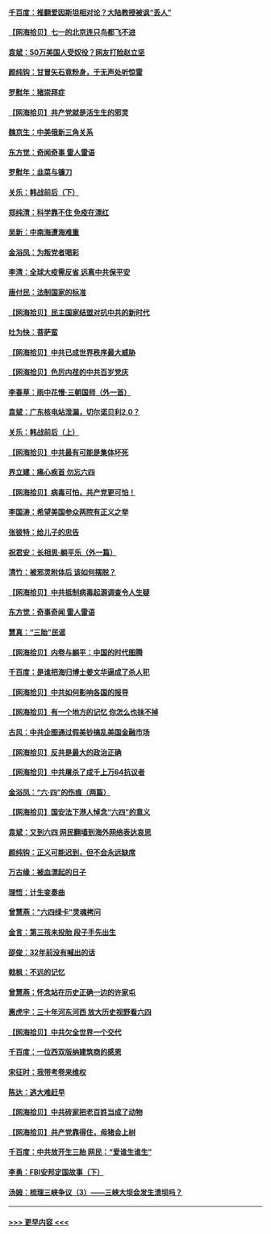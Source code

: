 #### [千百度：推翻爱因斯坦相对论？大陆教授被讽“丢人”](../pages/nsc993/n13043908.md?t=06241751) 
#### [【网海拾贝】七一的北京连只鸟都飞不进](../pages/nsc993/n13041377.md?t=06241751) 
#### [袁斌：50万美国人受奴役？网友打脸赵立坚](../pages/nsc993/n13041330.md?t=06241751) 
#### [颜纯钩：甘冒矢石竟粉身，于无声处听惊雷](../pages/nsc993/n13041140.md?t=06241751) 
#### [罗慰年：猪崇拜症](../pages/nsc993/n13041071.md?t=06241751) 
#### [【网海拾贝】共产党就是活生生的邪灵](../pages/nsc993/n13036627.md?t=06241751) 
#### [魏京生：中美俄新三角关系](../pages/nsc993/n13035986.md?t=06241751) 
#### [东方觉：奇闻奇事 雷人雷语](../pages/nsc993/n13035878.md?t=06241751) 
#### [罗慰年：韭菜与镰刀](../pages/nsc993/n13034374.md?t=06241751) 
#### [关乐：韩战前后（下）](../pages/nsc993/n13034113.md?t=06241751) 
#### [郑纯清：科学靠不住 免疫在漂红](../pages/nsc993/n13034093.md?t=06241751) 
#### [吴新：中南海遭海难重](../pages/nsc993/n13034084.md?t=06241751) 
#### [金浴凤：为叛党者喝彩](../pages/nsc993/n13034058.md?t=06241751) 
#### [李清：全球大疫需反省 远离中共保平安](../pages/nsc993/n13033784.md?t=06241751) 
#### [唐付民：法制国家的标准](../pages/nsc993/n13032944.md?t=06241751) 
#### [【网海拾贝】民主国家结盟对抗中共的新时代](../pages/nsc993/n13031717.md?t=06241751) 
#### [吐为快：菩萨蛮](../pages/nsc993/n13030033.md?t=06241751) 
#### [【网海拾贝】中共已成世界秩序最大威胁](../pages/nsc993/n13028138.md?t=06241751) 
#### [【网海拾贝】色厉内荏的中共百岁党庆](../pages/nsc993/n13025582.md?t=06241751) 
#### [李春草：雨中花慢‧三朝国师（外一首）](../pages/nsc993/n13025567.md?t=06241751) 
#### [袁斌：广东核电站泄漏，切尔诺贝利2.0？](../pages/nsc993/n13025475.md?t=06241751) 
#### [关乐：韩战前后（上）](../pages/nsc993/n13025387.md?t=06241751) 
#### [【网海拾贝】中共最有可能是集体坏死](../pages/nsc993/n13023101.md?t=06241751) 
#### [界立建：痛心疾首 勿忘六四](../pages/nsc993/n13022339.md?t=06241751) 
#### [【网海拾贝】病毒可怕，共产党更可怕！](../pages/nsc993/n13020728.md?t=06241751) 
#### [李国涛：希望美国参众两院有正义之举](../pages/nsc993/n13020674.md?t=06241751) 
#### [张彼特：给儿子的忠告](../pages/nsc993/n13018934.md?t=06241751) 
#### [祝君安：长相思‧躺平乐（外一篇）](../pages/nsc993/n13018923.md?t=06241751) 
#### [清竹：被邪灵附体后 该如何摆脱？](../pages/nsc993/n13018877.md?t=06241751) 
#### [【网海拾贝】中共抵制病毒起源调查令人生疑](../pages/nsc993/n13017785.md?t=06241751) 
#### [东方觉：奇事奇闻 雷人雷语](../pages/nsc993/n13017577.md?t=06241751) 
#### [慧真：“三胎”民谣](../pages/nsc993/n13017394.md?t=06241751) 
#### [【网海拾贝】内卷与躺平：中国的时代图腾](../pages/nsc993/n13016128.md?t=06241751) 
#### [千百度：是谁把海归博士姜文华逼成了杀人犯](../pages/nsc993/n13015218.md?t=06241751) 
#### [【网海拾贝】中共如何影响各国的报导](../pages/nsc993/n13012599.md?t=06241751) 
#### [【网海拾贝】有一个地方的记忆 你怎么也抹不掉](../pages/nsc993/n13009802.md?t=06241751) 
#### [古风：中共企图通过假美钞搞乱美国金融市场](../pages/nsc993/n13009626.md?t=06241751) 
#### [【网海拾贝】反共是最大的政治正确](../pages/nsc993/n13007051.md?t=06241751) 
#### [【网海拾贝】中共屠杀了成千上万64抗议者](../pages/nsc993/n13002713.md?t=06241751) 
#### [金浴凤：“六·四”的伤痕（两篇）](../pages/nsc993/n13001719.md?t=06241751) 
#### [【网海拾贝】国安法下港人悼念“六四”的意义](../pages/nsc993/n13001039.md?t=06241751) 
#### [袁斌：又到六四 网民翻墙到海外网络表达哀思](../pages/nsc993/n13000995.md?t=06241751) 
#### [颜纯钩：正义可能迟到，但不会永远缺席](../pages/nsc993/n13000920.md?t=06241751) 
#### [万古缘：被血漂起的日子](../pages/nsc993/n13000914.md?t=06241751) 
#### [理悟：计生变奏曲](../pages/nsc993/n13000414.md?t=06241751) 
#### [曾慧燕：“六四绿卡”灵魂拷问](../pages/nsc993/n13000277.md?t=06241751) 
#### [金言：第三孩未投胎 段子手先出生](../pages/nsc993/n13000215.md?t=06241751) 
#### [邵俊：32年前没有喊出的话](../pages/nsc993/n13000181.md?t=06241751) 
#### [戟枫：不远的记忆](../pages/nsc993/n13000121.md?t=06241751) 
#### [曾慧燕：怀念站在历史正确一边的许家屯](../pages/nsc993/n13000073.md?t=06241751) 
#### [惠虎宇：三十年河东河西 放大历史视野看六四](../pages/nsc993/n13000018.md?t=06241751) 
#### [【网海拾贝】中共欠全世界一个交代](../pages/nsc993/n12998706.md?t=06241751) 
#### [千百度：一位西双版纳建筑商的感恩](../pages/nsc993/n12998487.md?t=06241751) 
#### [宋征时：我带考卷来维权](../pages/nsc993/n12994088.md?t=06241751) 
#### [陈达：逃大难赶早](../pages/nsc993/n12993569.md?t=06241751) 
#### [【网海拾贝】中共砖家把老百姓当成了动物](../pages/nsc993/n12993483.md?t=06241751) 
#### [【网海拾贝】共产党靠得住，母猪会上树](../pages/nsc993/n12990730.md?t=06241751) 
#### [千百度：中共放开生三胎 网民：“爱谁生谁生”](../pages/nsc993/n12990644.md?t=06241751) 
#### [李勇：FBI安邦定国故事（下）](../pages/nsc993/n12987854.md?t=06241751) 
#### [汤姆：梳理三峡争议（3）——三峡大坝会发生溃坝吗？](../pages/nsc993/n12989806.md?t=06241751) 

----
#### [ >>> 更早内容 <<< ](../indexes/nsc993-earlier.md)
